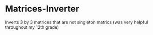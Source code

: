 # Matrices-Inverter
Inverts 3 by 3 matrices that are not singleton matrics (was very helpful throughout my 12th grade)
